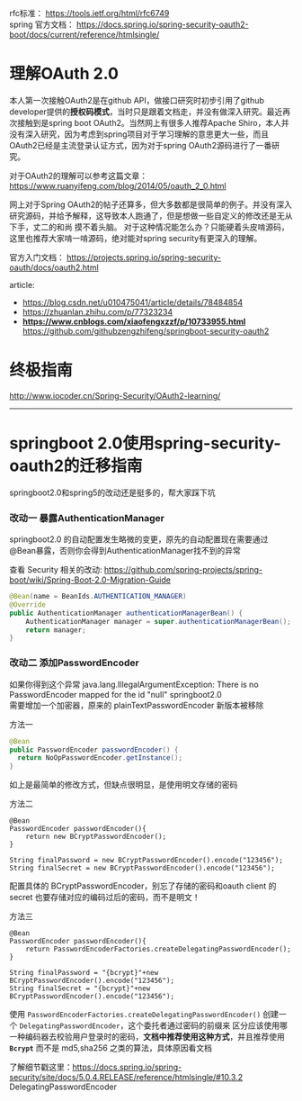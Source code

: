 rfc标准： https://tools.ietf.org/html/rfc6749  
spring 官方文档： https://docs.spring.io/spring-security-oauth2-boot/docs/current/reference/htmlsingle/   
 
# 理解OAuth 2.0
本人第一次接触OAuth2是在github API，做接口研究时初步引用了github developer提供的**授权码模式**，当时只是跟着文档走，并没有做深入研究。最近再次接触到是spring boot OAuth2。当然网上有很多人推荐Apache Shiro，本人并没有深入研究，因为考虑到spring项目对于学习理解的意思更大一些，而且OAuth2已经是主流登录认证方式，因为对于spring OAuth2源码进行了一番研究。

对于OAuth2的理解可以参考这篇文章： https://www.ruanyifeng.com/blog/2014/05/oauth_2_0.html

网上对于Spring OAuth2的帖子还算多，但大多数都是很简单的例子。并没有深入研究源码，并给予解释，这导致本人跑通了，但是想做一些自定义的修改还是无从下手，丈二的和尚 摸不着头脑。
对于这种情况能怎么办？只能硬着头皮啃源码，这里也推荐大家啃一啃源码，绝对能对spring security有更深入的理解。

官方入门文档： https://projects.spring.io/spring-security-oauth/docs/oauth2.html  



  
  
article:  
- https://blog.csdn.net/u010475041/article/details/78484854
- https://zhuanlan.zhihu.com/p/77323234
- **https://www.cnblogs.com/xiaofengxzzf/p/10733955.html**  https://github.com/githubzengzhifeng/springboot-security-oauth2

# 终极指南
http://www.iocoder.cn/Spring-Security/OAuth2-learning/

---------------------------------------------------------

# springboot 2.0使用spring-security-oauth2的迁移指南

springboot2.0和spring5的改动还是挺多的，帮大家踩下坑  
### 改动一 暴露AuthenticationManager

springboot2.0 的自动配置发生略微的变更，原先的自动配置现在需要通过@Bean暴露，否则你会得到AuthenticationManager找不到的异常

 查看 Security 相关的改动: https://github.com/spring-projects/spring-boot/wiki/Spring-Boot-2.0-Migration-Guide  
 
```java
@Bean(name = BeanIds.AUTHENTICATION_MANAGER)
@Override
public AuthenticationManager authenticationManagerBean() {
    AuthenticationManager manager = super.authenticationManagerBean();
    return manager;
}
```

### 改动二 添加PasswordEncoder

如果你得到这个异常 java.lang.IllegalArgumentException: There is no PasswordEncoder mapped for the id "null" springboot2.0   
需要增加一个加密器，原来的 plainTextPasswordEncoder 新版本被移除

方法一
```java
@Bean
public PasswordEncoder passwordEncoder() {
  return NoOpPasswordEncoder.getInstance();
}
```
如上是最简单的修改方式，但缺点很明显，是使用明文存储的密码

方法二

```
@Bean
PasswordEncoder passwordEncoder(){
    return new BCryptPasswordEncoder();
}

String finalPassword = new BCryptPasswordEncoder().encode("123456");
String finalSecret = new BCryptPasswordEncoder().encode("123456");
```

配置具体的 BCryptPasswordEncoder，别忘了存储的密码和oauth client 的 secret 也要存储对应的编码过后的密码，而不是明文！

方法三
```
@Bean
PasswordEncoder passwordEncoder(){
    return PasswordEncoderFactories.createDelegatingPasswordEncoder();
}

String finalPassword = "{bcrypt}"+new BCryptPasswordEncoder().encode("123456");
String finalSecret = "{bcrypt}"+new BCryptPasswordEncoder().encode("123456");
```

使用 `PasswordEncoderFactories.createDelegatingPasswordEncoder()` 创建一个 `DelegatingPasswordEncoder`，这个委托者通过密码的前缀来 区分应该使用哪一种编码器去校验用户登录时的密码，**文档中推荐使用这种方式**，并且推荐使用 **`Bcrypt`** 而不是 md5,sha256 之类的算法，具体原因看文档

了解细节戳这里：https://docs.spring.io/spring-security/site/docs/5.0.4.RELEASE/reference/htmlsingle/#10.3.2 DelegatingPasswordEncoder
